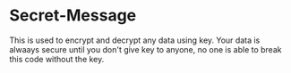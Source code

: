 # Secret-Message
This is used to encrypt and decrypt any data using key.
Your data is alwaays secure until you don't give key to anyone, no one is able to break this code without the key.

